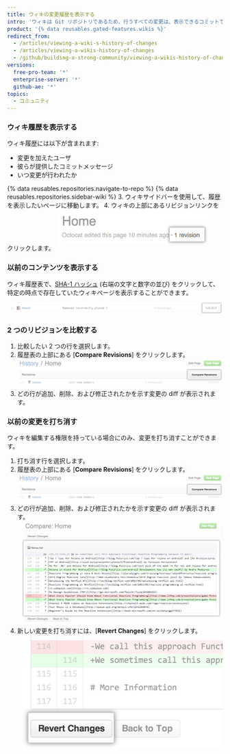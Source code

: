 ```yaml
---
title: ウィキの変更履歴を表示する
intro: 'ウィキは Git リポジトリであるため、行うすべての変更は、表示できるコミットです。'
product: '{% data reusables.gated-features.wikis %}'
redirect_from:
  - /articles/viewing-a-wiki-s-history-of-changes
  - /articles/viewing-a-wikis-history-of-changes
  - /github/building-a-strong-community/viewing-a-wikis-history-of-changes
versions:
  free-pro-team: '*'
  enterprise-server: '*'
  github-ae: '*'
topics:
  - コミュニティ
---
```


### ウィキ履歴を表示する

ウィキ履歴には以下が含まれます:
- 変更を加えたユーザ
- 彼らが提供したコミットメッセージ
- いつ変更が行われたか

{% data reusables.repositories.navigate-to-repo %}
{% data reusables.repositories.sidebar-wiki %}
3. ウィキサイドバーを使用して、履歴を表示したいページに移動します。
4. ウィキの上部にあるリビジョンリンクをクリックします。 ![ウィキリビジョンリンク](/assets/images/help/wiki/wiki_revision_link.png)

### 以前のコンテンツを表示する

ウィキ履歴表で、[SHA-1 ハッシュ](http://en.wikipedia.org/wiki/SHA-1) (右端の文字と数字の並び) をクリックして、特定の時点で存在していたウィキページを表示することができます。

![ウィキ SHA 番号](/assets/images/help/wiki/wiki_sha_number.png)

### 2 つのリビジョンを比較する

1. 比較したい 2 つの行を選択します。
2. 履歴表の上部にある [**Compare Revisions**] をクリックします。 ![ウィキ リビジョン比較ボタン](/assets/images/help/wiki/wiki_compare_revisions.png)
3. どの行が追加、削除、および修正されたかを示す変更の diff が表示されます。

### 以前の変更を打ち消す

ウィキを編集する権限を持っている場合にのみ、変更を打ち消すことができます。

1. 打ち消す行を選択します。
2. 履歴表の上部にある [**Compare Revisions**] をクリックします。 ![ウィキ リビジョン比較ボタン](/assets/images/help/wiki/wiki_compare_revisions.png)
3. どの行が追加、削除、および修正されたかを示す変更の diff が表示されます。 ![ウィキ リビジョン diff](/assets/images/help/wiki/wiki_revision_diff.png)
4. 新しい変更を打ち消すには、[**Revert Changes**] をクリックします。 ![ウィキ変更打ち消しボタン](/assets/images/help/wiki/wiki_revert_changes.png)
